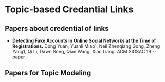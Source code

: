 # Topic-based Credantial Links

## Papers about credential of links
* **Detecting Fake Accounts in Online Social Networks at the Time of Registrations.** Dong Yuan, Yuanli Miao1, Neil Zhenqiang Gong, Zheng Yang1, Qi Li, Dawn Song, Qian Wang, Xiao Liang. ACM SIGSAC 19 -- [paper](http://people.duke.edu/~zg70/papers/Ianus.pdf)

## Papers for Topic Modeling
